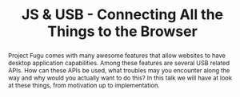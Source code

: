 ---
title: "JS & USB - Connecting All the Things to the Browser"
abstract: |
  Project Fugu comes with many awesome features that allow websites to have desktop application capabilities. Among these features are several USB related APIs. How can these APIs be used, what troubles may you encounter along the way and why would you actually want to do this? In this talk we will have at look at these things, from motivation up to implementation.
speakers: 
  - "andreas-tennert"
---